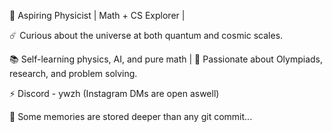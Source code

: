 🚀 Aspiring Physicist | Math + CS Explorer |

☄️ Curious about the universe at both quantum and cosmic scales.

📚 Self-learning physics, AI, and pure math | 🧠 Passionate about Olympiads, research, and problem solving.

⚡ Discord - ywzh (Instagram DMs are open aswell)

💖 Some memories are stored deeper than any git commit...
